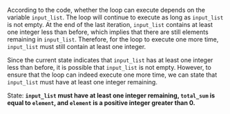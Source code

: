 According to the code, whether the loop can execute depends on the variable `input_list`. The loop will continue to execute as long as `input_list` is not empty. At the end of the last iteration, `input_list` contains at least one integer less than before, which implies that there are still elements remaining in `input_list`. Therefore, for the loop to execute one more time, `input_list` must still contain at least one integer. 

Since the current state indicates that `input_list` has at least one integer less than before, it is possible that `input_list` is not empty. However, to ensure that the loop can indeed execute one more time, we can state that `input_list` must have at least one integer remaining.

State: **`input_list` must have at least one integer remaining, `total_sum` is equal to `element`, and `element` is a positive integer greater than 0.**